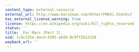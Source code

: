 ```yaml
---
content_type: external-resource
external_url: http://www.marx2mao.com/Other/FM65i.html#s3
has_external_license_warning: true
license: https://en.wikipedia.org/wiki/All_rights_reserved
status: ''
title: _For Marx (Part 1)_
uid: 1c4c235e-dacd-4395-a6dd-8c9ff2b12320
wayback_url: ''
---
```

